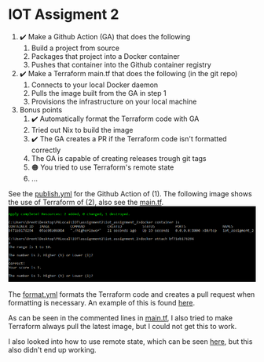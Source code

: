 # IOT Assigment 2

1. :heavy_check_mark: Make a Github Action (GA) that does the following
    1. Build a project from source
    2. Packages that project into a Docker container
    3. Pushes that container into the Github container registry
2. :heavy_check_mark: Make a Terraform main.tf that does the following (in the git repo)
    1. Connects to your local Docker daemon
    2. Pulls the image built from the GA in step 1
    3. Provisions the infrastructure on your local machine
3. Bonus points
    1. :heavy_check_mark: Automatically format the Terraform code with GA
    2. Tried out Nix to build the image
    3. :heavy_check_mark: The GA creates a PR if the Terraform code isn't formatted correctly
    4. The GA is capable of creating releases trough git tags
    5. 🟠 You tried to use Terraform's remote state
    6. ...

See the [publish.yml](https://github.com/BrentGG/iot_assignment_2/blob/main/.github/workflows/publish.yml) for the Github Action of (1). The following image shows the use of Terraform of (2), also see the [main.tf](https://github.com/BrentGG/iot_assignment_2/blob/main/main.tf).
![](image.PNG?raw=true)

The [format.yml](https://github.com/BrentGG/iot_assignment_2/blob/main/.github/workflows/format.yml) formats the Terraform code and creates a pull request when formatting is necessary. An example of this is found [here](https://github.com/BrentGG/iot_assignment_2/pull/1).

As can be seen in the commented lines in [main.tf](https://github.com/BrentGG/iot_assignment_2/blob/main/main.tf), I also tried to make Terraform always pull the latest image, but I could not get this to work.

I also looked into how to use remote state, which can be seen [here](https://github.com/BrentGG/iot_assignment_2/blob/955786941ff36e8c8e8aa956e36bd059c69a24f8/.github/workflows/remote-state.yml), but this also didn't end up working.
